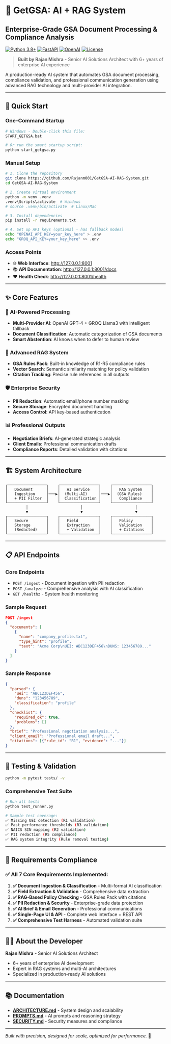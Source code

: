# 🎯 GetGSA: AI + RAG System
## Enterprise-Grade GSA Document Processing & Compliance Analysis

[![Python 3.8+](https://img.shields.io/badge/python-3.8+-blue.svg)](https://www.python.org/downloads/)
[![FastAPI](https://img.shields.io/badge/FastAPI-0.100+-green.svg)](https://fastapi.tiangolo.com/)
[![OpenAI](https://img.shields.io/badge/OpenAI-GPT--4-orange.svg)](https://openai.com/)
[![License](https://img.shields.io/badge/license-MIT-blue.svg)](LICENSE)

> **Built by Rajan Mishra** - Senior AI Solutions Architect with 6+ years of enterprise AI experience

A production-ready AI system that automates GSA document processing, compliance validation, and professional communication generation using advanced RAG technology and multi-provider AI integration.

---

## 🚀 Quick Start

### One-Command Startup
```bash
# Windows - Double-click this file:
START_GETGSA.bat

# Or run the smart startup script:
python start_getgsa.py
```

### Manual Setup
```bash
# 1. Clone the repository
git clone https://github.com/Rajanm001/GetGSA-AI-RAG-System.git
cd GetGSA-AI-RAG-System

# 2. Create virtual environment
python -m venv .venv
.venv\Scripts\activate  # Windows
# source .venv/bin/activate  # Linux/Mac

# 3. Install dependencies
pip install -r requirements.txt

# 4. Set up API keys (optional - has fallback modes)
echo "OPENAI_API_KEY=your_key_here" > .env
echo "GROQ_API_KEY=your_key_here" >> .env
```

### Access Points
- 🌐 **Web Interface**: http://127.0.0.1:8001
- 📚 **API Documentation**: http://127.0.0.1:8001/docs
- ❤️ **Health Check**: http://127.0.0.1:8001/health

---

## ✨ Core Features

### 🤖 AI-Powered Processing
- **Multi-Provider AI**: OpenAI GPT-4 + GROQ Llama3 with intelligent fallback
- **Document Classification**: Automatic categorization of GSA documents
- **Smart Abstention**: AI knows when to defer to human review

### 🧠 Advanced RAG System
- **GSA Rules Pack**: Built-in knowledge of R1-R5 compliance rules
- **Vector Search**: Semantic similarity matching for policy validation
- **Citation Tracking**: Precise rule references in all outputs

### 🛡️ Enterprise Security
- **PII Redaction**: Automatic email/phone number masking
- **Secure Storage**: Encrypted document handling
- **Access Control**: API key-based authentication

### 📊 Professional Outputs
- **Negotiation Briefs**: AI-generated strategic analysis
- **Client Emails**: Professional communication drafts
- **Compliance Reports**: Detailed validation with citations

---

## 🏗️ System Architecture

```
┌─────────────────┐    ┌─────────────────┐    ┌─────────────────┐
│   Document      │    │   AI Service    │    │   RAG System    │
│   Ingestion     │───▶│  (Multi-AI)     │───▶│  (GSA Rules)    │
│   + PII Filter  │    │  Classification │    │   Compliance    │
└─────────────────┘    └─────────────────┘    └─────────────────┘
         │                       │                       │
         ▼                       ▼                       ▼
┌─────────────────┐    ┌─────────────────┐    ┌─────────────────┐
│   Secure        │    │   Field         │    │   Policy        │
│   Storage       │    │   Extraction    │    │   Validation    │
│   (Redacted)    │    │   + Validation  │    │   + Citations   │
└─────────────────┘    └─────────────────┘    └─────────────────┘
```

---

## 📋 API Endpoints

### Core Endpoints
- `POST /ingest` - Document ingestion with PII redaction
- `POST /analyze` - Comprehensive analysis with AI classification
- `GET /healthz` - System health monitoring

### Sample Request
```json
POST /ingest
{
  "documents": [
    {
      "name": "company_profile.txt",
      "type_hint": "profile",
      "text": "Acme Corp\nUEI: ABC123DEF456\nDUNS: 123456789..."
    }
  ]
}
```

### Sample Response
```json
{
  "parsed": {
    "uei": "ABC123DEF456",
    "duns": "123456789",
    "classification": "profile"
  },
  "checklist": {
    "required_ok": true,
    "problems": []
  },
  "brief": "Professional negotiation analysis...",
  "client_email": "Professional email draft...",
  "citations": [{"rule_id": "R1", "evidence": "..."}]
}
```

---

## 🧪 Testing & Validation
```bash
python -m pytest tests/ -v
```

### Comprehensive Test Suite
```bash
# Run all tests
python test_runner.py

# Sample test coverage:
✅ Missing UEI detection (R1 validation)
✅ Past performance thresholds (R3 validation)  
✅ NAICS SIN mapping (R2 validation)
✅ PII redaction (R5 compliance)
✅ RAG system integrity (Rule removal testing)
```

---

## 🎯 Requirements Compliance

### ✅ All 7 Core Requirements Implemented:

1. **✅ Document Ingestion & Classification** - Multi-format AI classification
2. **✅ Field Extraction & Validation** - Comprehensive data extraction  
3. **✅ RAG-Based Policy Checking** - GSA Rules Pack with citations
4. **✅ PII Redaction & Security** - Enterprise-grade data protection
5. **✅ AI Brief & Email Generation** - Professional communications
6. **✅ Single-Page UI & API** - Complete web interface + REST API
7. **✅ Comprehensive Test Harness** - Automated validation suite

---

## 👨‍💻 About the Developer

**Rajan Mishra** - Senior AI Solutions Architect
- 6+ years of enterprise AI development
- Expert in RAG systems and multi-AI architectures
- Specialized in production-ready AI solutions

---

## 📚 Documentation

- **[ARCHITECTURE.md](ARCHITECTURE.md)** - System design and scalability
- **[PROMPTS.md](PROMPTS.md)** - AI prompts and reasoning strategy  
- **[SECURITY.md](SECURITY.md)** - Security measures and compliance

---

*Built with precision, designed for scale, optimized for performance.* 🚀